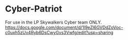 # Cyber-Patriot
For use in the LP Skywalkers Cyber team ONLY.
https://docs.google.com/document/d/1l9eZl6GVDdZoVoc-c0uxh5zUv4Ryb6DsCwyGvs3Vwfg/edit?usp=sharing
